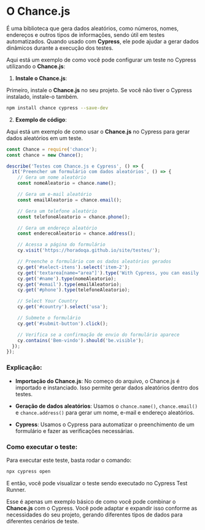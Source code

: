 # O **Chance.js** 

É uma biblioteca que gera dados aleatórios, como números, nomes, endereços e outros tipos de informações, sendo útil em testes automatizados. Quando usado com **Cypress**, ele pode ajudar a gerar dados dinâmicos durante a execução dos testes.

Aqui está um exemplo de como você pode configurar um teste no Cypress utilizando o **Chance.js**:

1. **Instale o Chance.js**:

Primeiro, instale o **Chance.js** no seu projeto. Se você não tiver o Cypress instalado, instale-o também.

```bash
npm install chance cypress --save-dev
```

2. **Exemplo de código**:

Aqui está um exemplo de como usar o **Chance.js** no Cypress para gerar dados aleatórios em um teste.

```javascript
const Chance = require('chance');
const chance = new Chance();

describe('Testes com Chance.js e Cypress', () => {
  it('Preencher um formulário com dados aleatórios', () => {
    // Gera um nome aleatório
    const nomeAleatorio = chance.name();

    // Gera um e-mail aleatório
    const emailAleatorio = chance.email();

    // Gera um telefone aleatório
    const telefoneAleatorio = chance.phone();

    // Gera um endereço aleatório
    const enderecoAleatorio = chance.address();

    // Acessa a página do formulário
    cy.visit('https://horadoqa.github.io/site/testes/');

    // Preenche o formulário com os dados aleatórios gerados
    cy.get('#select-itens').select('item-2');
    cy.get('textarea[name="area"]').type('With Cypress, you can easily create tests for your modern web applications, debug them visually, and automatically run them in your continuous integration builds.');
    cy.get('#name').type(nomeAleatorio);
    cy.get('#email').type(emailAleatorio);
    cy.get('#phone').type(telefoneAleatorio);

    // Select Your Country
    cy.get('#country').select('usa');

    // Submete o formulário
    cy.get('#submit-button').click();

    // Verifica se a confirmação de envio do formulário aparece
    cy.contains('Bem-vindo').should('be.visible');
  });
});

```

### Explicação:

- **Importação do Chance.js**: No começo do arquivo, o Chance.js é importado e instanciado. Isso permite gerar dados aleatórios dentro dos testes.
  
- **Geração de dados aleatórios**: Usamos o `chance.name()`, `chance.email()` e `chance.address()` para gerar um nome, e-mail e endereço aleatórios.

- **Cypress**: Usamos o Cypress para automatizar o preenchimento de um formulário e fazer as verificações necessárias.

### Como executar o teste:

Para executar este teste, basta rodar o comando:

```bash
npx cypress open
```

E então, você pode visualizar o teste sendo executado no Cypress Test Runner.

Esse é apenas um exemplo básico de como você pode combinar o **Chance.js** com o Cypress. Você pode adaptar e expandir isso conforme as necessidades do seu projeto, gerando diferentes tipos de dados para diferentes cenários de teste.